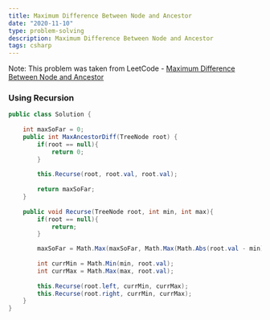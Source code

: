 ```yaml
---
title: Maximum Difference Between Node and Ancestor
date: "2020-11-10"
type: problem-solving
description: Maximum Difference Between Node and Ancestor
tags: csharp
---
```


Note: This problem was taken from LeetCode - [Maximum Difference Between Node and Ancestor](https://leetcode.com/problems/maximum-difference-between-node-and-ancestor/)

### Using Recursion

```csharp
public class Solution {
    
    int maxSoFar = 0;
    public int MaxAncestorDiff(TreeNode root) {
        if(root == null){
            return 0;
        }
        
        this.Recurse(root, root.val, root.val);
        
        return maxSoFar;
    }
    
    public void Recurse(TreeNode root, int min, int max){
        if(root == null){
            return;
        }

        maxSoFar = Math.Max(maxSoFar, Math.Max(Math.Abs(root.val - min), Math.Abs(root.val - max)));
        
        int currMin = Math.Min(min, root.val);
        int currMax = Math.Max(max, root.val);
        
        this.Recurse(root.left, currMin, currMax);
        this.Recurse(root.right, currMin, currMax);
    }
}
```

